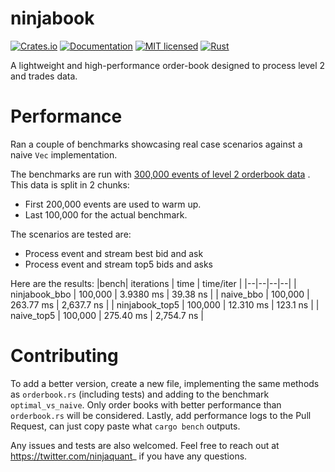 
# ninjabook

[![Crates.io][crates-badge]][crates-url]
[![Documentation][doc-badge]][doc-url]
[![MIT licensed][mit-badge]][mit-url]
[![Rust][rust-badge]][rust-url]

[crates-badge]: https://img.shields.io/crates/v/ninjabook.svg
[crates-url]: https://crates.io/crates/ninjabook
[mit-badge]: https://img.shields.io/badge/license-MIT-blue.svg
[mit-url]: https://github.com/ninja-quant/ninjabook/blob/main/LICENSE
[doc-badge]: https://docs.rs/ninjabook/badge.svg
[doc-url]: https://docs.rs/ninjabook
[rust-badge]: https://shields.io/badge/rust-1.77.2%2B-blue.svg
[rust-url]: https://github.com/ninja-quant/ninjabook

A lightweight and high-performance order-book designed to process level 2 and trades data.

# Performance
Ran a couple of benchmarks showcasing real case scenarios against a naive `Vec` implementation.

The benchmarks are run with [300,000 events of level 2 orderbook data](https://github.com/ninja-quant/ninjabook/blob/main/data/norm_book_data_300k.csv) . This data is split in 2 chunks:
- First 200,000 events are used to warm up.
- Last 100,000 for the actual benchmark.

The scenarios are tested are:
- Process event and stream best bid and ask
- Process event and stream top5 bids and asks

Here are the results:
|bench| iterations | time | time/iter |
|--|--|--|--|
| ninjabook_bbo | 100,000 | 3.9380 ms | 39.38 ns | 
| naive_bbo | 100,000 | 263.77 ms | 2,637.7 ns | 
| ninjabook_top5 | 100,000 | 12.310 ms | 123.1 ns | 
| naive_top5 | 100,000 | 275.40 ms | 2,754.7 ns | 

# Contributing
To add a better version, create a new file, implementing the same methods as `orderbook.rs` (including tests) and adding to the benchmark `optimal_vs_naive`. Only order books with better performance than `orderbook.rs` will be considered. Lastly, add performance logs to the Pull Request, can just copy paste what `cargo bench` outputs.


Any issues and tests are also welcomed. Feel free to reach out at https://twitter.com/ninjaquant_ if you have any questions.
